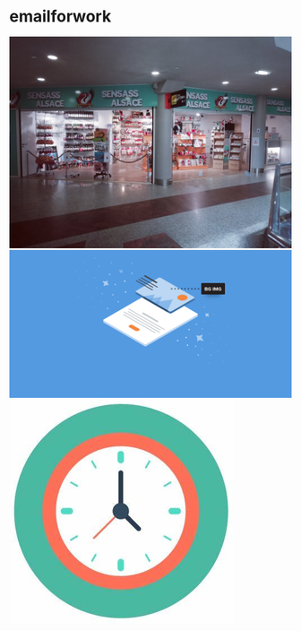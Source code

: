# emailforwork
![101696370_228449875294956_690624457659645952_n](https://github.com/totoro65/emailforwork/blob/main/101696370_228449875294956_690624457659645952_n.jpg?raw=true)
![52a4e1268f683331fd50a3559839ea07](https://github.com/totoro65/emailforwork/blob/main/52a4e1268f683331fd50a3559839ea07.png?raw=true)
![OIP%20(1)](https://github.com/totoro65/emailforwork/blob/main/OIP%20(1).jfif?raw=true)
